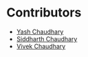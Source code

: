 
# **Contributors**
- [Yash Chaudhary](https://github.com/busybee23)
- [Siddharth Chaudhary](https://github.com/bndtk)
- [Vivek Chaudhary](https://github.com/vivekchaudhary404)
